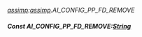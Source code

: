 _[assimp](../../modules/assimp/assimp-module.md):[assimp](../../modules/assimp/assimp-module.md).AI\_CONFIG\_PP\_FD\_REMOVE_
##### Const AI\_CONFIG\_PP\_FD\_REMOVE:[String](../../modules/wonkey/wonkey-types-string.md)

